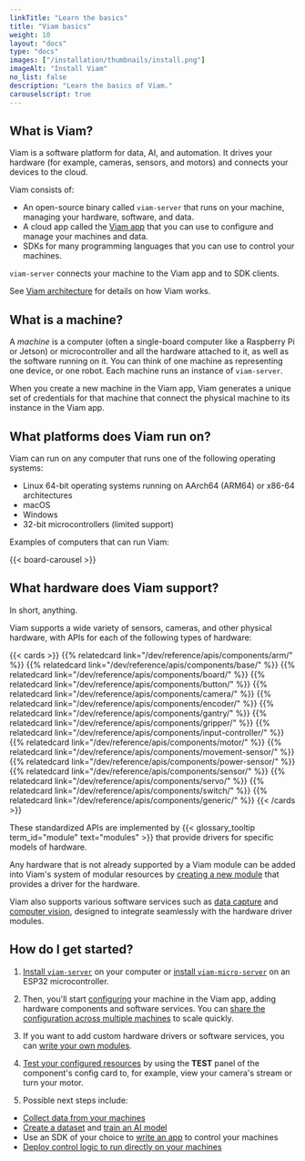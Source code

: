 ```yaml
---
linkTitle: "Learn the basics"
title: "Viam basics"
weight: 10
layout: "docs"
type: "docs"
images: ["/installation/thumbnails/install.png"]
imageAlt: "Install Viam"
no_list: false
description: "Learn the basics of Viam."
carouselscript: true
---
```


## What is Viam?

Viam is a software platform for data, AI, and automation.
It drives your hardware (for example, cameras, sensors, and motors) and connects your devices to the cloud.

Viam consists of:

- An open-source binary called `viam-server` that runs on your machine, managing your hardware, software, and data.
- A cloud app called the [Viam app](https://app.viam.com) that you can use to configure and manage your machines and data.
- SDKs for many programming languages that you can use to control your machines.

`viam-server` connects your machine to the Viam app and to SDK clients.

See [Viam architecture](/operate/reference/architecture/) for details on how Viam works.

## What is a machine?

A _machine_ is a computer (often a single-board computer like a Raspberry Pi or Jetson) or microcontroller and all the hardware attached to it, as well as the software running on it.
You can think of one machine as representing one device, or one robot.
Each machine runs an instance of `viam-server`.

When you create a new machine in the Viam app, Viam generates a unique set of credentials for that machine that connect the physical machine to its instance in the Viam app.

## What platforms does Viam run on?

Viam can run on any computer that runs one of the following operating systems:

- Linux 64-bit operating systems running on AArch64 (ARM64) or x86-64 architectures
- macOS
- Windows
- 32-bit microcontrollers (limited support)

Examples of computers that can run Viam:

{{< board-carousel >}}

## What hardware does Viam support?

In short, anything.

Viam supports a wide variety of sensors, cameras, and other physical hardware, with APIs for each of the following types of hardware:

{{< cards >}}
{{% relatedcard link="/dev/reference/apis/components/arm/" %}}
{{% relatedcard link="/dev/reference/apis/components/base/" %}}
{{% relatedcard link="/dev/reference/apis/components/board/" %}}
{{% relatedcard link="/dev/reference/apis/components/button/" %}}
{{% relatedcard link="/dev/reference/apis/components/camera/" %}}
{{% relatedcard link="/dev/reference/apis/components/encoder/" %}}
{{% relatedcard link="/dev/reference/apis/components/gantry/" %}}
{{% relatedcard link="/dev/reference/apis/components/gripper/" %}}
{{% relatedcard link="/dev/reference/apis/components/input-controller/" %}}
{{% relatedcard link="/dev/reference/apis/components/motor/" %}}
{{% relatedcard link="/dev/reference/apis/components/movement-sensor/" %}}
{{% relatedcard link="/dev/reference/apis/components/power-sensor/" %}}
{{% relatedcard link="/dev/reference/apis/components/sensor/" %}}
{{% relatedcard link="/dev/reference/apis/components/servo/" %}}
{{% relatedcard link="/dev/reference/apis/components/switch/" %}}
{{% relatedcard link="/dev/reference/apis/components/generic/" %}}
{{< /cards >}}

These standardized APIs are implemented by {{< glossary_tooltip term_id="module" text="modules" >}} that provide drivers for specific models of hardware.

Any hardware that is not already supported by a Viam module can be added into Viam's system of modular resources by [creating a new module](/operate/get-started/other-hardware/) that provides a driver for the hardware.

Viam also supports various software services such as [data capture](/data-ai/capture-data/capture-sync/) and [computer vision](/dev/reference/apis/services/vision/), designed to integrate seamlessly with the hardware driver modules.

## How do I get started?

1. [Install `viam-server`](/operate/get-started/setup/) on your computer or [install `viam-micro-server`](/operate/get-started/setup-micro/) on an ESP32 microcontroller.

1. Then, you'll start [configuring](/operate/get-started/supported-hardware/) your machine in the Viam app, adding hardware components and software services.
   You can [share the configuration across multiple machines](/manage/fleet/reuse-configuration/) to scale quickly.

1. If you want to add custom hardware drivers or software services, you can [write your own modules](/operate/get-started/other-hardware/).

1. [Test your configured resources](/operate/get-started/test/) by using the **TEST** panel of the component's config card to, for example, view your camera's stream or turn your motor.

1. Possible next steps include:

- [Collect data from your machines](/data-ai/capture-data/capture-sync/)
- [Create a dataset](/data-ai/ai/create-dataset/) and [train an AI model](/data-ai/ai/train-tflite/)
- Use an SDK of your choice to [write an app](/operate/control/web-app/) to control your machines
- [Deploy control logic to run directly on your machines](/manage/software/control-logic/)
